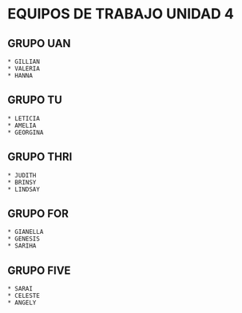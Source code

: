 # EQUIPOS DE TRABAJO UNIDAD 4

## GRUPO UAN
	* GILLIAN 
	* VALERIA 
	* HANNA 

## GRUPO TU
	* LETICIA 
	* AMELIA 
	* GEORGINA 

## GRUPO THRI
	* JUDITH 
	* BRINSY 
	* LINDSAY 

## GRUPO FOR
	* GIANELLA 
	* GENESIS  
	* SARIHA 

## GRUPO FIVE
	* SARAI 
	* CELESTE 
	* ANGELY 

